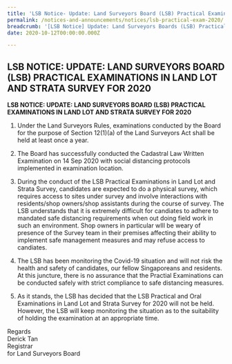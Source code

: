 ```yaml
---
title: 'LSB Notice- Update: Land Surveyors Board (LSB) Practical Examinations in Land Lot and Strata Survey for 2020'
permalink: /notices-and-announcements/notices/lsb-practical-exam-2020/
breadcrumb: '[LSB Notice] Update: Land Surveyors Boards (LSB) Practical Examinations in Land Lot and Strata Survey for 2020'
date: 2020-10-12T00:00:00.000Z

---
```



## LSB NOTICE: UPDATE: LAND SURVEYORS BOARD (LSB) PRACTICAL EXAMINATIONS IN LAND LOT AND STRATA SURVEY FOR 2020

**LSB NOTICE: UPDATE: LAND SURVEYORS BOARD (LSB) PRACTICAL EXAMINATIONS IN LAND LOT AND STRATA SURVEY FOR 2020**

1. Under the Land Surveyors Rules, examinations conducted by the Board for the purpose of Section 12(1)(a) of the Land Surveyors Act shall be held at least once a year.

2. The Board has successfully conducted the Cadastral Law Written Examination on 14 Sep 2020 with social distancing protocols implemented in examination location.

3. During the conduct of the LSB Practical Examinations in Land Lot and Strata Survey, candidates are expected to do a physical survey, which requires access to sites under survey and involve interactions with residents/shop owners/shop assistants during the course of survey. The LSB understands that it is extremely difficult for candiates to adhere to mandated safe distancing requirements when out doing field work in such an environment. Shop owners in particular wIll be weary of presence of the Survey team in their premises affecting their ability to implement safe management measures and may refuse access to candiates.

4. The LSB has been monitoring the Covid-19 situation and will not risk the health and safety of candidates, our fellow Singaporeans and residents. At this juncture, there is no assurance that the Practial Examinations can be conducted safely with strict compliance to safe distancing measures.

5. As it stands, the LSB has decided that the LSB Practical and Oral Examinations in Land Lot and Strata Survey for 2020 will not be held. However, the LSB will keep monitoring the situation as to the suitability of holding the examination at an appropriate time.

Regards <br>
Derick Tan <br>
Registrar <br>
for Land Surveyors Board
 
